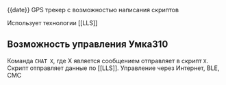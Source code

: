 {{date}}
GPS трекер с возможностью написания скриптов

Использует технологии [[LLS]]

## Возможность управления Умка310
Команда `CHAT X`, где Х является сообщением отправляет в скрипт `Х`. 
Скрипт отправляет данные по [[LLS]]. 
Управление через Интернет, BLE, СМС
